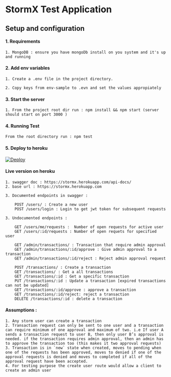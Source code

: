 # StormX Test Application

## Setup and configuration

#### 1. Requirements

    1. MongoDB : ensure you have mongoDb install on you system and it's up and running

#### 2. Add env variables 

    1. Create a .env file in the project directory.

    2. Copy keys from env-sample to .evn and set the values appropiately 

#### 3. Start the server

    1. From the project root dir run : npm install && npm start (server should start on port 3000 )

#### 4. Running Test

    From the root directory run : npm test

#### 5. Deploy to heroku

[![Deploy](https://www.herokucdn.com/deploy/button.svg)](https://heroku.com/deploy?template=https://gitlab.com/stormx-inc/code-test/candidates/kenny-s/backend-services/tree/kshittu-stormx-assessment)

#### Live version on heroku 

    1. swagger doc : https://stormx.herokuapp.com/api-docs/
    2. base url : https://stormx.herokuapp.com

    3. Documented endpoints in swagger :

        POST /users/ : Create a new user
        POST /users/login : Login to get jwt token for subsequent requests

    3. Undocumented endpoints :

        GET /users/me/requests :  Number of open requests for active user
        GET /users/:id/requests : Number of open requets for specified user

        GET /admin/transactions/ : Transaction that require admin approval
        GET /admin/transactions/:id/approve : Give admin approval to a transaction
        GET /admin/transactions/:id/reject : Reject admin approval request

        POST /transactions/ : Create a transaction
        GET /transactions/ : Get a all transactions
        GET /transactions/:id : Get a specific transaction
        PUT /transactions/:id : Update a transaction [expired transactions can not be updated]
        GET /transactions/:id/approve : approve a transaction 
        GET /transactions/:id/reject: reject a transaction 
        DELETE /transactions/:id : delete a transaction 

#### Assumptions :

    1. Any storm user can create a transaction 
    2. Transaction request can only be sent to one user and a transaction can require minimum of one approval and maximum of two. i.e If user A sends a transaction request to user B, then only user B’s approval is needed. if the transaction requires admin approval, then an admin has to approve the transaction too (this makes it two approval requests) 
    3. Transaction is in `new` state when created, moves to pending when one of the requests has been approved, moves to denied if one of the approval requests is denied and moves to completed if all of the approval request have been accepted.
    4. For testing purpose the create user route would allow a client to create an admin user